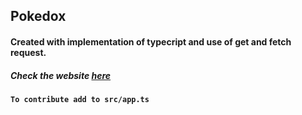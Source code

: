 ## Pokedox
#### Created with implementation of typecript and use of get and fetch request.
##### Check the website [here]( https://iltwats.github.io/Pokedox/)

**`To contribute add to src/app.ts`**
